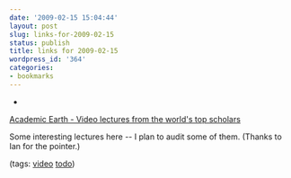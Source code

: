 ```yaml
---
date: '2009-02-15 15:04:44'
layout: post
slug: links-for-2009-02-15
status: publish
title: links for 2009-02-15
wordpress_id: '364'
categories:
- bookmarks
---
```


  * 
                

[Academic Earth - Video lectures from the world's top scholars](http://academicearth.org/)


                

Some interesting lectures here -- I plan to audit some of them.  (Thanks to Ian for the pointer.)


                

(tags: [video](http://delicious.com/eob/video) [todo](http://delicious.com/eob/todo))


            
